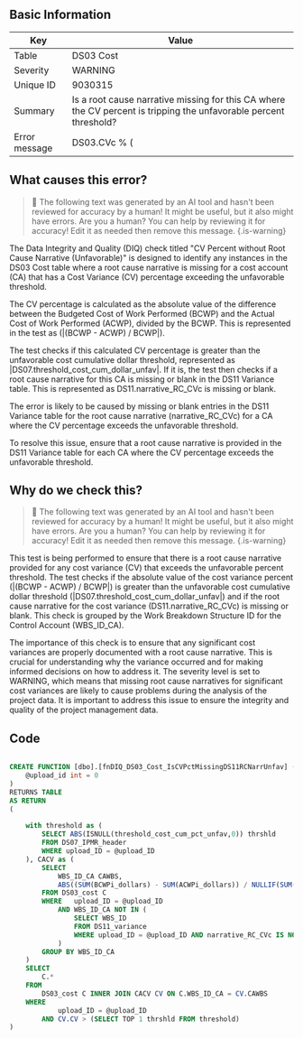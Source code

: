 ## Basic Information
| Key         | Value          |
|-------------|----------------|
| Table       | DS03 Cost |
| Severity    | WARNING |
| Unique ID   | 9030315   |
| Summary     | Is a root cause narrative missing for this CA where the CV percent is tripping the unfavorable percent threshold? |
| Error message | DS03.CVc % (|(BCWP - ACWP) / BCWP|) > |DS07.threshold_cost_cum_dollar_unfav| & DS11.narrative_RC_CVc is missing or blank (by DS03.WBS_ID_CA & DS11.WBS_ID). |

## What causes this error?

> :robot: The following text was generated by an AI tool and hasn't been reviewed for accuracy by a human! It might be useful, but it also might have errors. Are you a human? You can help by reviewing it for accuracy! Edit it as needed then remove this message.
{.is-warning}

The Data Integrity and Quality (DIQ) check titled "CV Percent without Root Cause Narrative (Unfavorable)" is designed to identify any instances in the DS03 Cost table where a root cause narrative is missing for a cost account (CA) that has a Cost Variance (CV) percentage exceeding the unfavorable threshold. 

The CV percentage is calculated as the absolute value of the difference between the Budgeted Cost of Work Performed (BCWP) and the Actual Cost of Work Performed (ACWP), divided by the BCWP. This is represented in the test as (|(BCWP - ACWP) / BCWP|). 

The test checks if this calculated CV percentage is greater than the unfavorable cost cumulative dollar threshold, represented as |DS07.threshold_cost_cum_dollar_unfav|. If it is, the test then checks if a root cause narrative for this CA is missing or blank in the DS11 Variance table. This is represented as DS11.narrative_RC_CVc is missing or blank.

The error is likely to be caused by missing or blank entries in the DS11 Variance table for the root cause narrative (narrative_RC_CVc) for a CA where the CV percentage exceeds the unfavorable threshold. 

To resolve this issue, ensure that a root cause narrative is provided in the DS11 Variance table for each CA where the CV percentage exceeds the unfavorable threshold.
## Why do we check this?

> :robot: The following text was generated by an AI tool and hasn't been reviewed for accuracy by a human! It might be useful, but it also might have errors. Are you a human? You can help by reviewing it for accuracy! Edit it as needed then remove this message.
{.is-warning}

This test is being performed to ensure that there is a root cause narrative provided for any cost variance (CV) that exceeds the unfavorable percent threshold. The test checks if the absolute value of the cost variance percent (|(BCWP - ACWP) / BCWP|) is greater than the unfavorable cost cumulative dollar threshold (|DS07.threshold_cost_cum_dollar_unfav|) and if the root cause narrative for the cost variance (DS11.narrative_RC_CVc) is missing or blank. This check is grouped by the Work Breakdown Structure ID for the Control Account (WBS_ID_CA).

The importance of this check is to ensure that any significant cost variances are properly documented with a root cause narrative. This is crucial for understanding why the variance occurred and for making informed decisions on how to address it. The severity level is set to WARNING, which means that missing root cause narratives for significant cost variances are likely to cause problems during the analysis of the project data. It is important to address this issue to ensure the integrity and quality of the project management data.
## Code

```sql

CREATE FUNCTION [dbo].[fnDIQ_DS03_Cost_IsCVPctMissingDS11RCNarrUnfav] (
	@upload_id int = 0
)
RETURNS TABLE
AS RETURN
(
	
	with threshold as (
		SELECT ABS(ISNULL(threshold_cost_cum_pct_unfav,0)) thrshld
		FROM DS07_IPMR_header 
		WHERE upload_ID = @upload_ID
	), CACV as (
		SELECT 
			WBS_ID_CA CAWBS, 
			ABS((SUM(BCWPi_dollars) - SUM(ACWPi_dollars)) / NULLIF(SUM(BCWPi_dollars),0)) CV
		FROM DS03_cost C
		WHERE	upload_ID = @upload_ID
			AND WBS_ID_CA NOT IN (
				SELECT WBS_ID 
				FROM DS11_variance
				WHERE upload_ID = @upload_ID AND narrative_RC_CVc IS NOT NULL
			)
		GROUP BY WBS_ID_CA
	)
	SELECT 
		C.*
	FROM
		DS03_cost C INNER JOIN CACV CV ON C.WBS_ID_CA = CV.CAWBS
	WHERE
			upload_ID = @upload_ID
		AND CV.CV > (SELECT TOP 1 thrshld FROM threshold)
)
```
